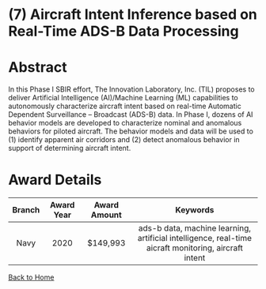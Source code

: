 
(7) Aircraft Intent Inference based on Real-Time ADS-B Data Processing
======================================================================

# Abstract


In this Phase I SBIR effort, The Innovation Laboratory, Inc. (TIL) proposes to deliver Artificial Intelligence (AI)/Machine Learning (ML) capabilities to autonomously characterize aircraft intent based on real-time Automatic Dependent Surveillance – Broadcast (ADS-B) data. In Phase I, dozens of AI behavior models are developed to characterize nominal and anomalous behaviors for piloted aircraft. The behavior models and data will be used to (1) identify apparent air corridors and (2) detect anomalous behavior in support of determining aircraft intent.  

# Award Details

|Branch|Award Year|Award Amount|Keywords|
| :---: | :---: | :---: | :---: |
|Navy|2020|$149,993|ads-b data, machine learning, artificial intelligence, real-time aicraft monitoring, aircraft intent|
  
  


[Back to Home](https://github.com/chrischow/dod_sbir_awards#2078)